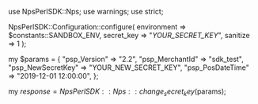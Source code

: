 use NpsPerlSDK::Nps;
use warnings;
use strict;

NpsPerlSDK::Configuration::configure( 
    environment => $constants::SANDBOX_ENV,
    secret_key => "_YOUR_SECRET_KEY_",
    sanitize => 1 
    );

my $params = {
    "psp_Version" => "2.2",
    "psp_MerchantId" => "sdk_test",
    "psp_NewSecretKey" => "YOUR_NEW_SECRET_KEY",
    "psp_PosDateTime" => "2019-12-01 12:00:00",
};

my $response = NpsPerlSDK::Nps::change_secret_key($params);